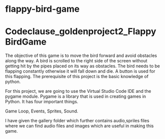 # flappy-bird-game

# Codeclause_goldenproject2_FlappyBirdGame
The objective of this game is to move the bird forward and avoid obstacles along the way. A bird is scrolled to the right side of the screen without getting hit by the pipes placed on its way as obstacles. The bird needs to be flapping constantly otherwise it will fall down and die. A button is used for this flapping.
The prerequisite of this project is the basic knowledge of python.

For this project, we are going to use the Virtual Studio Code IDE and the pygame module. Pygame is a library that is used in creating games in Python. It has four important things.

Game Loop,
Events,
Sprites,
Sound.

I have given the gallery folder which further contains audio,spriles files where we can find audio files and images which are useful in making this game. 
